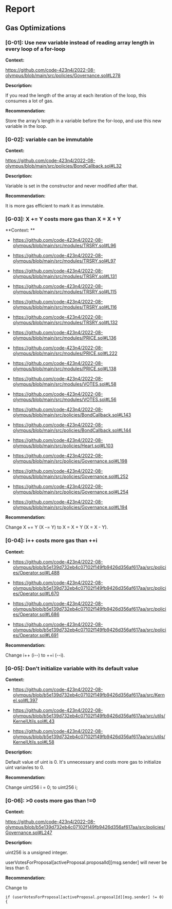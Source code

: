 # Report
## Gas Optimizations ##

### [G-01]: Use new variable instead of reading array length in every loop of a for-loop ###
**Context:**

https://github.com/code-423n4/2022-08-olympus/blob/main/src/policies/Governance.sol#L278


**Description:**

If you read the length of the array at each iteration of the loop, this consumes a lot of gas.


**Recommendation:**

Store the array’s length in a variable before the for-loop, and use this new variable in the loop.


### [G-02]: variable can be immutable ### 
**Context:**

https://github.com/code-423n4/2022-08-olympus/blob/main/src/policies/BondCallback.sol#L32


**Description:**

Variable is set in the constructor and never modified after that.

**Recommendation:**

It is more gas efficient to mark it as immutable.


### [G-03]: X += Y costs more gas than X = X + Y ###
**Context: ** 

+ https://github.com/code-423n4/2022-08-olympus/blob/main/src/modules/TRSRY.sol#L96

+ https://github.com/code-423n4/2022-08-olympus/blob/main/src/modules/TRSRY.sol#L97
  
+ https://github.com/code-423n4/2022-08-olympus/blob/main/src/modules/TRSRY.sol#L131
  
+ https://github.com/code-423n4/2022-08-olympus/blob/main/src/modules/TRSRY.sol#L115
  
+ https://github.com/code-423n4/2022-08-olympus/blob/main/src/modules/TRSRY.sol#L116
  
+ https://github.com/code-423n4/2022-08-olympus/blob/main/src/modules/TRSRY.sol#L132
  
+ https://github.com/code-423n4/2022-08-olympus/blob/main/src/modules/PRICE.sol#L136
  
+ https://github.com/code-423n4/2022-08-olympus/blob/main/src/modules/PRICE.sol#L222
  
+ https://github.com/code-423n4/2022-08-olympus/blob/main/src/modules/PRICE.sol#L138
  
+ https://github.com/code-423n4/2022-08-olympus/blob/main/src/modules/VOTES.sol#L58
  
+ https://github.com/code-423n4/2022-08-olympus/blob/main/src/modules/VOTES.sol#L56
  
+ https://github.com/code-423n4/2022-08-olympus/blob/main/src/policies/BondCallback.sol#L143
  
+ https://github.com/code-423n4/2022-08-olympus/blob/main/src/policies/BondCallback.sol#L144
  
+ https://github.com/code-423n4/2022-08-olympus/blob/main/src/policies/Heart.sol#L103
  
+ https://github.com/code-423n4/2022-08-olympus/blob/main/src/policies/Governance.sol#L198
  
+ https://github.com/code-423n4/2022-08-olympus/blob/main/src/policies/Governance.sol#L252

+ https://github.com/code-423n4/2022-08-olympus/blob/main/src/policies/Governance.sol#L254
  
+ https://github.com/code-423n4/2022-08-olympus/blob/main/src/policies/Governance.sol#L194

**Recommendation:**

Change X += Y (X -= Y) to X = X + Y (X = X - Y).


### [G-04]: i++ costs more gas than ++i ###
**Context:** 

+ https://github.com/code-423n4/2022-08-olympus/blob/b5e139d732eb4c07102f149fb9426d356af617aa/src/policies/Operator.sol#L488

+ https://github.com/code-423n4/2022-08-olympus/blob/b5e139d732eb4c07102f149fb9426d356af617aa/src/policies/Operator.sol#L670

+ https://github.com/code-423n4/2022-08-olympus/blob/b5e139d732eb4c07102f149fb9426d356af617aa/src/policies/Operator.sol#L686

+ https://github.com/code-423n4/2022-08-olympus/blob/b5e139d732eb4c07102f149fb9426d356af617aa/src/policies/Operator.sol#L691


**Recommendation:**

Change i++ (i--) to ++i (--i).

### [G-05]: Don't initialize variable with its default value ###
**Context:** 

+ https://github.com/code-423n4/2022-08-olympus/blob/b5e139d732eb4c07102f149fb9426d356af617aa/src/Kernel.sol#L397

+ https://github.com/code-423n4/2022-08-olympus/blob/b5e139d732eb4c07102f149fb9426d356af617aa/src/utils/KernelUtils.sol#L43

+ https://github.com/code-423n4/2022-08-olympus/blob/b5e139d732eb4c07102f149fb9426d356af617aa/src/utils/KernelUtils.sol#L58

**Description:**

Default value of uint is 0. It's unnecessary and costs more gas to initialize uint variavles to 0.

**Recommendation:**

Change uint256 i = 0; to uint256 i;


### [G-06]: >0 costs more gas than !=0 ###
**Context:** 

https://github.com/code-423n4/2022-08-olympus/blob/b5e139d732eb4c07102f149fb9426d356af617aa/src/policies/Governance.sol#L247

**Description:**

uint256 is a unsigned integer. 

userVotesForProposal[activeProposal.proposalId][msg.sender] will never be less than 0.

**Recommendation:**

Change to 
```
if (userVotesForProposal[activeProposal.proposalId][msg.sender] != 0) {
```
